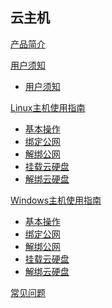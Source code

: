 ﻿## 云主机

[产品简介](平台服务/云主机/产品简介/云主机产品简介.md)

[用户须知]()

* [用户须知](平台服务/云主机/用户须知/云主机用户须知.md) 

[Linux主机使用指南]()  

* [基本操作](平台服务/云主机/使用指南/linux云主机基本操作.md)
* [绑定公网](平台服务/云主机/使用指南/linux主机绑定公网IP.md)
* [解绑公网](平台服务/云主机/使用指南/linux主机解绑公网IP.md)
* [挂载云硬盘](平台服务/云主机/使用指南/linux主机挂载云硬盘.md)
* [解绑云硬盘](平台服务/云主机/使用指南/linux主机解绑云硬盘.md)

[Windows主机使用指南]()  

* [基本操作](平台服务/云主机/使用指南/windows云主机基本操作.md)
* [绑定公网](平台服务/云主机/使用指南/绑定公网IP.md)
* [解绑公网](平台服务/云主机/使用指南/解绑公网IP.md)
* [挂载云硬盘](平台服务/云主机/使用指南/挂载云硬盘.md)
* [解绑云硬盘](平台服务/云主机/使用指南/解绑云硬盘.md)  

[常见问题](平台服务/云主机/常见问题/常见问题.md)

